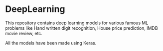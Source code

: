 # DeepLearning
This repository contains deep learning models for various famous ML problems like Hand written digit recognition, House price prediction, IMDB movie review, etc.

All the models have been made using Keras.

